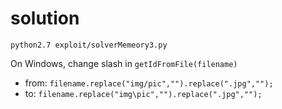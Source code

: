 # solution
`python2.7 exploit/solverMemeory3.py`

On Windows, change slash in `getIdFromFile(filename)`
- from: `filename.replace("img/pic","").replace(".jpg","");`
- to: `filename.replace("img\pic","").replace(".jpg","");`
